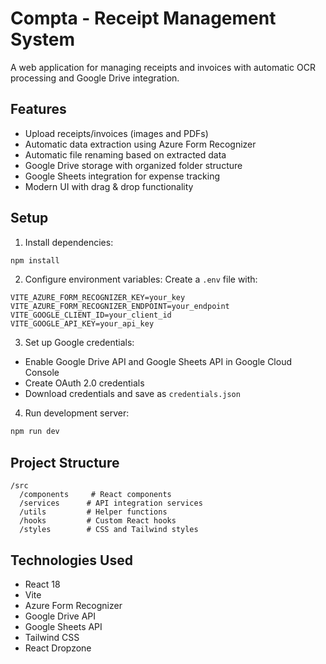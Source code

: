 # Compta - Receipt Management System

A web application for managing receipts and invoices with automatic OCR processing and Google Drive integration.

## Features

- Upload receipts/invoices (images and PDFs)
- Automatic data extraction using Azure Form Recognizer
- Automatic file renaming based on extracted data
- Google Drive storage with organized folder structure
- Google Sheets integration for expense tracking
- Modern UI with drag & drop functionality

## Setup

1. Install dependencies:
```bash
npm install
```

2. Configure environment variables:
Create a `.env` file with:
```
VITE_AZURE_FORM_RECOGNIZER_KEY=your_key
VITE_AZURE_FORM_RECOGNIZER_ENDPOINT=your_endpoint
VITE_GOOGLE_CLIENT_ID=your_client_id
VITE_GOOGLE_API_KEY=your_api_key
```

3. Set up Google credentials:
- Enable Google Drive API and Google Sheets API in Google Cloud Console
- Create OAuth 2.0 credentials
- Download credentials and save as `credentials.json`

4. Run development server:
```bash
npm run dev
```

## Project Structure

```
/src
  /components     # React components
  /services      # API integration services
  /utils         # Helper functions
  /hooks         # Custom React hooks
  /styles        # CSS and Tailwind styles
```

## Technologies Used

- React 18
- Vite
- Azure Form Recognizer
- Google Drive API
- Google Sheets API
- Tailwind CSS
- React Dropzone
